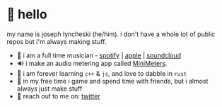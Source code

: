 # 👋 hello

<!--
**directmusic/directmusic** is a ✨ _special_ ✨ repository because its `README.md` (this file) appears on your GitHub profile.

Here are some ideas to get you started:

- 🔭 I’m currently working on ...
- 🌱 I’m currently learning ...
- 👯 I’m looking to collaborate on ...
- 🤔 I’m looking for help with ...
- 💬 Ask me about ...
- 📫 How to reach me: ...
- 😄 Pronouns: ...
- ⚡ Fun fact: ...

-->

my name is joseph lyncheski (he/him). i don't have a whole lot of public repos but i'm always making stuff.

- 🎵 i am a full time musician - [spotify](https://direct.lnk.to/Spotify) | [apple](https://direct.lnk.to/Apple) | [soundcloud](https://direct.lnk.to/SoundCloud)
- 🔊 i make an audio metering app called [MiniMeters](https://minimeters.app).
- 🌱 i am forever learning `c++` & `js`, and love to dabble in `rust`
- 😬 in my free time i game and spend time with friends, but i almost always just make stuff
- 📧 reach out to me on: [twitter](https://twitter.com/directofficial)

